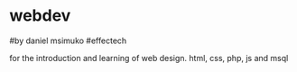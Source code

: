# webdev
#by daniel msimuko 
#effectech 

for the introduction and learning of web design. html, css, php, js and msql
